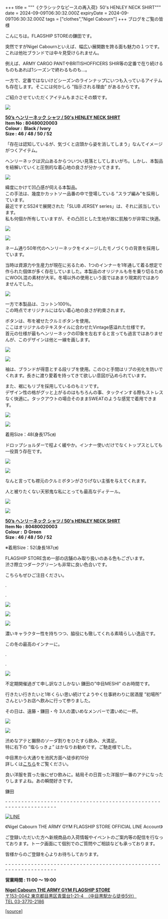 +++
title = """《クラシックなピースの再入荷》50's HENLEY NECK SHIRT"""
date = 2024-09-09T06:30:32.000Z
expiryDate = 2024-09-09T06:30:32.000Z
tags = ["clothes","Nigel Cabourn"]
+++
ブログをご覧の皆様

こんにちは。FLAGSHIP STOREの鎌田です。

突然ですがNigel Cabournといえば、幅広い展開数を誇る面も魅力の１つです。これは他社ブランドでは中々見受けられません。

例えば、ARMY CARGO PANTやBRITISHOFFICERS SHIR等の定番で在り続けるものもあれば1シーズンで終わるものも…。

一方で、定番ではないけどシーズンのラインナップにいつも入っているアイテムも存在します。そこには何かしら ”指示される理由” があるからです。

ご紹介させていただくアイテムもまさにその類です。

![](https://cdn.shopify.com/s/files/1/0094/9295/5196/files/IMG_3084_a68e56a9-863b-4bad-94fa-7bb5f5f295ff_480x480.jpg?v=1725785404)

[**50’s ヘンリーネック シャツ / 50's HENLEY NECK SHIRT**](https://cabourn.jp/products/80490020003)  
**Item No : 80480020003**  
**Colour :  Black / Ivory**  
**Size : 46 / 48 / 50 / 52** 

「存在は認知しているが、気づくと店頭から姿を消してしまう」なんてイメージがつくアイテム。

ヘンリーネックは沢山あるからついつい見落としてしまいがち。しかし、本製品を紐解いていくと圧倒的な着心地の良さが分かってきます。

![](https://cdn.shopify.com/s/files/1/0094/9295/5196/files/IMG_3085_480x480.jpg?v=1725785402)

緯度にかけて凹凸感が伺える本製品。  
この手法は、幾度かカットソー品番の中で登場している ”スラブ編み”を採用しています。  
最近ですとSS24で展開された「SLUB JERSEY series」は、それに該当しています。  
私も何個か所有していますが、その凸凹とした生地が故に肌触りが非常に快適。

![](https://cdn.shopify.com/s/files/1/0094/9295/5196/files/IMG_2144_480x480.jpg?v=1725785402)

![](https://cdn.shopify.com/s/files/1/0094/9295/5196/files/IMG_3086_dfe0fa7b-e47b-46e2-a953-70ee63cc5bd8_480x480.jpg?v=1725785402)

ネーム通り50年代のヘンリーネックをイメージしたモノづくりの背景を採用しています。

当時は資源力や生産力が現在に劣るため、1つのインナーを1年通して着る想定で作られた個体が多く存在していました。本製品のオリジナルも冬を乗り切るためにWOOL混の素材が大半。冬場以外の使用という面ではあまり現実的ではありませんでした。

![](https://cdn.shopify.com/s/files/1/0094/9295/5196/files/IMG_2155_480x480.jpg?v=1725785405)

一方で本製品は、コットン100％。  
この時点でオリジナルにはない着心地の良さが約束されます。

ボタンは、布を被せたクルミボタンを使用。  
ここはオリジナルのテキスタイルに合わせたVintage感溢れた仕様です。  
首元の仕様が最もヘンリーネックの印象を左右すると言っても過言ではありませんが、このデザインは他と一線を画します。

![](https://cdn.shopify.com/s/files/1/0094/9295/5196/files/IMG_2139_480x480.jpg?v=1725785400)

![](https://cdn.shopify.com/s/files/1/0094/9295/5196/files/IMG_2164_480x480.jpg?v=1725785405)

袖は、ブランドが得意とする段リブを使用。このひと手間はリブの劣化を防いでくれます。長きに渡り愛着を持ってきて欲しい意図が込められています。

また、裾にもリブを採用しているのもミソです。  
デザイン性の格がグッと上がるのはもちろんの事、タックインする際もストレスなく快適に。タックアウトの場合そのままSWEATのような感覚で着用できます。

![](https://cdn.shopify.com/s/files/1/0094/9295/5196/files/IMG_2114_480x480.jpg?v=1725785403)

![](https://cdn.shopify.com/s/files/1/0094/9295/5196/files/IMG_2140_8576f328-7a8d-48f7-949a-a7d722eb9a14_480x480.jpg?v=1725785403)

着用Size：48(身長175㎝)

ドロップショルダーで程よく緩やか。インナー使いだけでなくトップスとしても一役買う存在です。

![](https://cdn.shopify.com/s/files/1/0094/9295/5196/files/IMG_2208_4f27b724-9d30-4bde-8c4a-0afc0e528dcc_480x480.jpg?v=1725785403)

![](https://cdn.shopify.com/s/files/1/0094/9295/5196/files/IMG_2229_087d833f-bac5-4c78-b031-58ae08dee247_480x480.jpg?v=1725785616)

なんと言っても襟元のクルミボタンがさりげない主張を与えてくれます。

人と被りたくない天邪鬼な私にとっても最高なディテール。

![](https://cdn.shopify.com/s/files/1/0094/9295/5196/files/IMG_2019_1926728d-1d51-4a36-91ba-e2f0de1f6b85_480x480.jpg?v=1725785399)

![](https://cdn.shopify.com/s/files/1/0094/9295/5196/files/IMG_2007_480x480.jpg?v=1725785398)

[**50’s ヘンリーネック シャツ / 50's HENLEY NECK SHIRT**](https://cabourn.jp/products/80490020003)  
**Item No : 80480020003**  
**Colour :  D Green**  
**Size : 46 / 48 / 50 / 52** 

※着用Size：52(身長187㎝)

FLAGSHIP STORE含め一部の店舗のみ取り扱いのある色もございます。  
渋さ際立つダークグリーンも非常に良い色合いです。

こちらもぜひご注目ください。

.

.

![](https://cdn.shopify.com/s/files/1/0094/9295/5196/files/IMG_2119_91a7e40a-0376-43b2-b469-8fbd96e55bbd_480x480.jpg?v=1725785400)

![](https://cdn.shopify.com/s/files/1/0094/9295/5196/files/IMG_2272_03703b22-3d35-40da-912c-928470939bf4_480x480.jpg?v=1725785401)

![](https://cdn.shopify.com/s/files/1/0094/9295/5196/files/IMG_2019_480x480.jpg?v=1725785398)

濃いキャラクター性を持ちつつ、脇役にも徹してくれる素晴らしい逸品です。

この冬の最高のインナーに。

.

.

![](https://cdn.shopify.com/s/files/1/0094/9295/5196/files/IMG_3263_480x480.jpg?v=1725862395)

不定期開催過ぎて申し訳なさしかない 鎌田の”中目MESHI” のお時間です。

行きたい行きたいと1年くらい思い続けてようやく仕事終わりに居酒屋 ”初場所” さんというお店へ飲みに行って参りました。

その日は、遠藤・鎌田・今 3人の濃いめなメンバーで濃いめに一杯。

![](https://cdn.shopify.com/s/files/1/0094/9295/5196/files/IMG_3078_480x480.jpg?v=1725862396)

![](https://cdn.shopify.com/s/files/1/0094/9295/5196/files/IMG_3262_e20ab792-fa41-49af-b3f8-adc1883c58c0_480x480.jpg?v=1725862396)

渋めなアテと獺祭のソーダ割りをひたすら飲み、大満足。  
特に右下の ”塩らっきょ” はかなりお勧めです。ご馳走様でした。

中目黒から大通りを池尻方面へ徒歩約10分  
詳しくは[こちら](https://www.google.co.jp/maps/place/%E5%88%9D%E5%A0%B4%E6%89%80+%E4%B8%AD%E7%9B%AE%E9%BB%92/@35.6479886,139.6915267,17z/data=!3m1!4b1!4m6!3m5!1s0x60188b86994eda8f:0xfcf1aecf6a358889!8m2!3d35.6479843!4d139.6941016!16s%2Fg%2F11q1v85jlh?entry=ttu&g_ep=EgoyMDI0MDkwNC4wIKXMDSoASAFQAw%3D%3D)をご覧ください。

良い洋服を買った後にぜひ飲みに。結局その日買った洋服が一番のアテになったりしますよね。あの瞬間好きです。

鎌田

\- - - - - - - - - - - - - - - - - - - - - - - - - - - - - - - - - - - - - - - - - - - - - - - - - - - - - - - - - - - - - - - -  

[![LINE](https://cdn.shopify.com/s/files/1/0094/9295/5196/files/ja_600x600.png?v=1631941030)](https://lin.ee/NpdpRpF)

《Nigel Cabourn THE ARMY GYM FLAGSHIP STORE OFFICIAL LINE Account》

ご登録いただいた方へ新規商品の入荷情報やイベントのご案内等の配信を行なっております。トーク画面にて個別でのご質問やご相談なども承っております。

皆様からのご登録を心よりお待ちしております。

\- - - - - - - - - - - - - - - - - - - - - - - - - - - - - - - - - - - - - - - - - - - - - - - - - - - - - - - - - - - - - - - - 

**営業時間 : 11:00 〜 19:00**

[**Nigel Cabourn THE ARMY GYM FLAGSHIP STORE**](https://cabourn.jp/pages/flagship)  
[〒153-0042 東京都目黒区青葉台1-21-4　（中目黒駅から徒歩5分）](https://cabourn.jp/pages/flagship)  
[TEL 03-3770-2186](https://cabourn.jp/pages/flagship)

[[source]](https://cabourn.jp/blogs/shop-info/flagship20240909)
